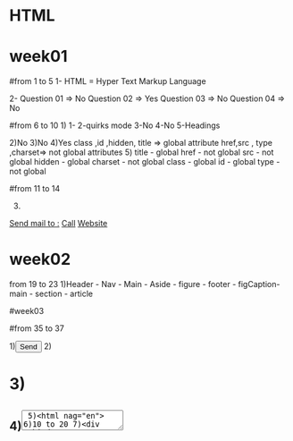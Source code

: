 # HTML

# week01
#from 1 to 5
1- HTML = Hyper Text Markup Language

2-
Question 01 =>  No
Question 02 =>  Yes
Question 03 =>  No
Question 04 =>  No

#from 6 to 10 
1)
1- <!DOCTYPE html>
2-quirks mode
3-No
4-No
5-Headings

2)No
3)No
4)Yes
 class ,id ,hidden, title => global attribute
    href,src , type ,charset=> not global attributes
5) 
title - global 
href - not global 
src - not global 
hidden - global 
charset - not global 
class - global 
id - global 
type - not global 

#from 11 to 14

3)
<a href="mailto:asmaaelbahrawi8@gmail.com">Send mail to :</a> <!--send mail to -->
<a href="tel:+201244444444">Call</a><!--to phone number-->
<a href="https://elzero.org/study/html-2021-study-plan/">Website</a> <!--to website-->

<!------------------------------------------------->


 
# week02
from 19 to 23 
1)Header - Nav - Main - Aside - figure - footer - figCaption- main -  section - article

<!----------------------------------------------->

#week03

#from 35 to 37

1)<input type="submit" value="Send" id="send" >
2)<h1>
3)<h2>
4)<textarea>
5)<html nag="en">
6)10 to 20
7)<div tabindex="0">
8)Accessible Rich Internet Applications 

